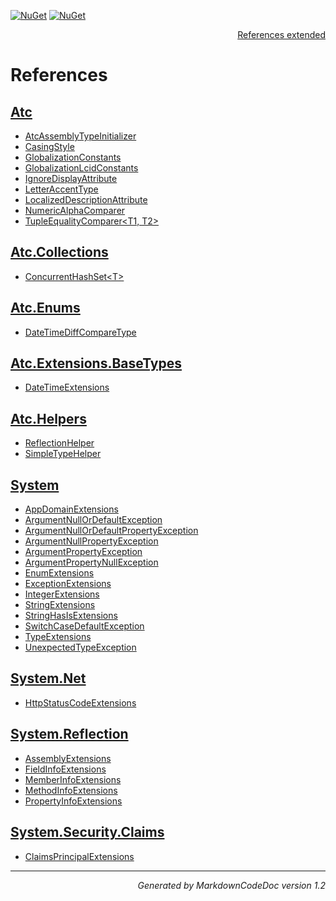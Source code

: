 [![NuGet](https://img.shields.io/nuget/v/atc.svg?style=flat-square)](http://www.nuget.org/packages/atc)
[![NuGet](https://img.shields.io/nuget/dt/atc.svg?style=flat-square)](http://www.nuget.org/packages/atc)

<div style='text-align: right'>

[References extended](IndexExtended.md)

</div>


# References

## [Atc](Atc.md)

- [AtcAssemblyTypeInitializer](Atc.md#atcassemblytypeinitializer)
- [CasingStyle](Atc.md#casingstyle)
- [GlobalizationConstants](Atc.md#globalizationconstants)
- [GlobalizationLcidConstants](Atc.md#globalizationlcidconstants)
- [IgnoreDisplayAttribute](Atc.md#ignoredisplayattribute)
- [LetterAccentType](Atc.md#letteraccenttype)
- [LocalizedDescriptionAttribute](Atc.md#localizeddescriptionattribute)
- [NumericAlphaComparer](Atc.md#numericalphacomparer)
- [TupleEqualityComparer&lt;T1, T2&gt;](Atc.md#tupleequalitycomparer&lt;t1-t2&gt;)

## [Atc.Collections](Atc.Collections.md)

- [ConcurrentHashSet&lt;T&gt;](Atc.Collections.md#concurrenthashset&lt;t&gt;)

## [Atc.Enums](Atc.Enums.md)

- [DateTimeDiffCompareType](Atc.Enums.md#datetimediffcomparetype)

## [Atc.Extensions.BaseTypes](Atc.Extensions.BaseTypes.md)

- [DateTimeExtensions](Atc.Extensions.BaseTypes.md#datetimeextensions)

## [Atc.Helpers](Atc.Helpers.md)

- [ReflectionHelper](Atc.Helpers.md#reflectionhelper)
- [SimpleTypeHelper](Atc.Helpers.md#simpletypehelper)

## [System](System.md)

- [AppDomainExtensions](System.md#appdomainextensions)
- [ArgumentNullOrDefaultException](System.md#argumentnullordefaultexception)
- [ArgumentNullOrDefaultPropertyException](System.md#argumentnullordefaultpropertyexception)
- [ArgumentNullPropertyException](System.md#argumentnullpropertyexception)
- [ArgumentPropertyException](System.md#argumentpropertyexception)
- [ArgumentPropertyNullException](System.md#argumentpropertynullexception)
- [EnumExtensions](System.md#enumextensions)
- [ExceptionExtensions](System.md#exceptionextensions)
- [IntegerExtensions](System.md#integerextensions)
- [StringExtensions](System.md#stringextensions)
- [StringHasIsExtensions](System.md#stringhasisextensions)
- [SwitchCaseDefaultException](System.md#switchcasedefaultexception)
- [TypeExtensions](System.md#typeextensions)
- [UnexpectedTypeException](System.md#unexpectedtypeexception)

## [System.Net](System.Net.md)

- [HttpStatusCodeExtensions](System.Net.md#httpstatuscodeextensions)

## [System.Reflection](System.Reflection.md)

- [AssemblyExtensions](System.Reflection.md#assemblyextensions)
- [FieldInfoExtensions](System.Reflection.md#fieldinfoextensions)
- [MemberInfoExtensions](System.Reflection.md#memberinfoextensions)
- [MethodInfoExtensions](System.Reflection.md#methodinfoextensions)
- [PropertyInfoExtensions](System.Reflection.md#propertyinfoextensions)

## [System.Security.Claims](System.Security.Claims.md)

- [ClaimsPrincipalExtensions](System.Security.Claims.md#claimsprincipalextensions)

<hr /><div style='text-align: right'><i>Generated by MarkdownCodeDoc version 1.2</i></div>

